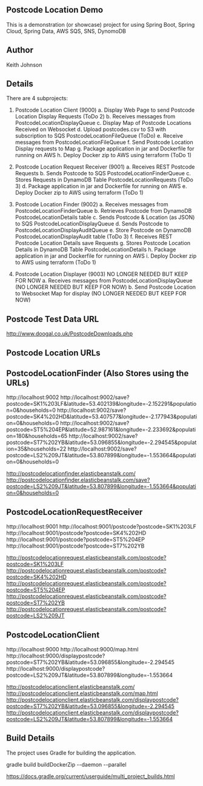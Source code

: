 Postcode Location Demo
----------------------
This is a demonstration (or showcase) project for using Spring Boot, Spring Cloud, Spring Data, AWS SQS, SNS, DynomoDB

Author
------
Keith Johnson

Details
-------

There are 4 subprojects:
1. Postcode Location Client (9000)
   a. Display Web Page to send Postcode Location Display Requests (ToDo 2)
   b. Receives messages from PostcodeLocationDisplayQueue
   c. Display Map of Postcode Locations Received on Websocket
   d. Upload postcodes.csv to S3 with subscription to SQS PostcodeLocationFileQueue (ToDo)
   e. Receive messages from PostcodeLocationFileQueue
   f. Send Postcode Location Display requests to Map
   g. Package application in jar and Dockerfile for running on AWS
   h. Deploy Docker zip to AWS using terraform (ToDo 1)

2. Postcode Location Request Receiver (9001)
   a. Receives REST Postcode Requests 
   b. Sends Postcode to SQS PostcodeLocationFinderQueue
   c. Stores Requests in DynamoDB Table PostcodeLocationRequests  (ToDo 3) 
   d. Package application in jar and Dockerfile for running on AWS
   e. Deploy Docker zip to AWS using terraform (ToDo 1)

3. Postcode Location Finder (9002)
   a. Receives messages from PostcodeLocationFinderQueue
   b. Retrieves Postcode from DynamoDB PostcodeLocationDetails table
   c. Sends Postcode & Location (as JSON) to SQS PostcodeLocationDisplayQueue
   d. Sends Postcode to PostcodeLocationDisplayAuditQueue
   e. Store Postcode on DynamoDB PostcodeLocationDisplayAudit table (ToDo 3)
   f. Receives REST Postcode Location Details save Requests
   g. Stores Postcode Location Details in DynamoDB Table PostcodeLocationDetails 
   h. Package application in jar and Dockerfile for running on AWS
   i. Deploy Docker zip to AWS using terraform  (ToDo 1)

4. Postcode Location Displayer (9003) NO LONGER NEEDED BUT KEEP FOR NOW
   a. Receives messages from PostcodeLocationDisplayQueue (NO LONGER NEEDED BUT KEEP FOR NOW)
   b. Send Postcode Location to Websocket Map for display (NO LONGER NEEDED BUT KEEP FOR NOW)
   
Postcode Test Data URL
----------------------
http://www.doogal.co.uk/PostcodeDownloads.php

Postcode Location URLs
----------------------
PostcodeLocationFinder (Also Stores using the URLs)
----------------------
http://localhost:9002
http://localhost:9002/save?postcode=SK1%203LF&latitude=53.402139&longitude=-2.152291&population=0&households=0
http://localhost:9002/save?postcode=SK4%202HD&latitude=53.407577&longitude=-2.177943&population=0&households=0
http://localhost:9002/save?postcode=ST5%204EP&latitude=52.987161&longitude=-2.233692&population=180&households=65
http://localhost:9002/save?postcode=ST7%202YB&latitude=53.096855&longitude=-2.294545&population=35&households=22
http://localhost:9002/save?postcode=LS2%209JT&latitude=53.807899&longitude=-1.553664&population=0&households=0

http://postcodelocationfinder.elasticbeanstalk.com/
http://postcodelocationfinder.elasticbeanstalk.com/save?postcode=LS2%209JT&latitude=53.807899&longitude=-1.553664&population=0&households=0

PostcodeLocationRequestReceiver
-------------------------------
http://localhost:9001
http://localhost:9001/postcode?postcode=SK1%203LF
http://localhost:9001/postcode?postcode=SK4%202HD
http://localhost:9001/postcode?postcode=ST5%204EP
http://localhost:9001/postcode?postcode=ST7%202YB

http://postcodelocationrequest.elasticbeanstalk.com/postcode?postcode=SK1%203LF
http://postcodelocationrequest.elasticbeanstalk.com/postcode?postcode=SK4%202HD
http://postcodelocationrequest.elasticbeanstalk.com/postcode?postcode=ST5%204EP
http://postcodelocationrequest.elasticbeanstalk.com/postcode?postcode=ST7%202YB
http://postcodelocationrequest.elasticbeanstalk.com/postcode?postcode=LS2%209JT

PostcodeLocationClient
----------------------
http://localhost:9000
http://localhost:9000/map.html
http://localhost:9000/displaypostcode?postcode=ST7%202YB&latitude=53.096855&longitude=-2.294545
http://localhost:9000/displaypostcode?postcode=LS2%209JT&latitude=53.807899&longitude=-1.553664

http://postcodelocationclient.elasticbeanstalk.com/
http://postcodelocationclient.elasticbeanstalk.com/map.html
http://postcodelocationclient.elasticbeanstalk.com/displaypostcode?postcode=ST7%202YB&latitude=53.096855&longitude=-2.294545
http://postcodelocationclient.elasticbeanstalk.com/displaypostcode?postcode=LS2%209JT&latitude=53.807899&longitude=-1.553664

Build Details
-------------
The project uses Gradle for building the application.

gradle build buildDockerZip --daemon --parallel

https://docs.gradle.org/current/userguide/multi_project_builds.html
